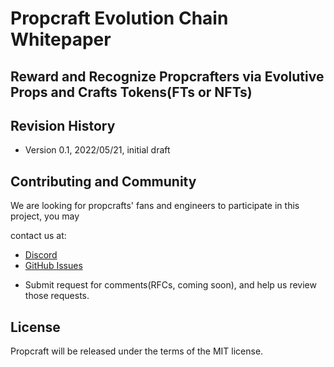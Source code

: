 # Propcraft Evolution Chain Whitepaper

## Reward and Recognize Propcrafters via Evolutive Props and Crafts Tokens(FTs or NFTs)

## Revision History

* Version 0.1, 2022/05/21, initial draft

## Contributing and Community

We are looking for propcrafts' fans and engineers to participate in this project, you may

contact us at:

- [Discord](https://discord.gg/EHfVWAzkBP)
- [GitHub Issues](https://github.com/bluecrland/whitepaper/issues)
* Submit request for comments(RFCs, coming soon), and help us review those requests.

## License

Propcraft will be released under the terms of the MIT license.
